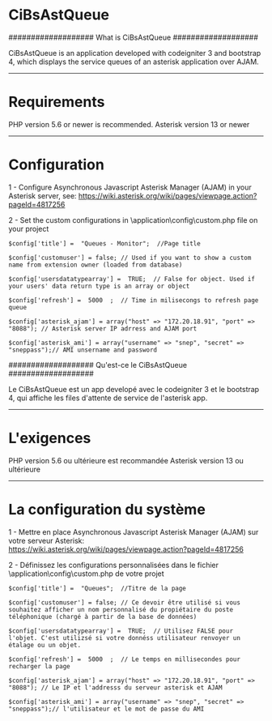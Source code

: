 # CiBsAstQueue
###################
What is CiBsAstQueue
###################

CiBsAstQueue is an application developed with codeigniter 3 and bootstrap 4, which displays the service queues
of an asterisk application over AJAM.

*******************
# Requirements


PHP version 5.6 or newer is recommended.
Asterisk version 13 or newer

*******************
# Configuration

1 - Configure Asynchronous Javascript Asterisk Manager (AJAM) in your Asterisk server, see: https://wiki.asterisk.org/wiki/pages/viewpage.action?pageId=4817256

2 - Set the custom configurations in \application\config\custom.php file on your project

	$config['title'] =  "Queues - Monitor";  //Page title	
	
	$config['customuser'] = false; // Used if you want to show a custom name from extension owner (loaded from database)	
	
	$config['usersdatatypearray'] =  TRUE;  // False for object. Used if your users' data return type is an array or object
	
	$config['refresh'] =  5000  ;  // Time in milisecongs to refresh page queue
	
	$config['asterisk_ajam'] = array("host" => "172.20.18.91", "port" => "8088"); // Asterisk server IP adrress and AJAM port 
	
	$config['asterisk_ami'] = array("username" => "snep", "secret" => "sneppass");// AMI unsername and password



###################
Qu'est-ce le CiBsAstQueue
###################

Le CiBsAstQueue est un app developé avec le codeigniter 3 et le bootstrap 4, qui affiche les files d'attente de service
de l'asterisk app.

*******************
# L'exigences 


PHP version 5.6 ou ultérieure est recommandée
Asterisk version 13 ou ultérieure

*******************
# La configuration du système

1 - Mettre en place Asynchronous Javascript Asterisk Manager (AJAM) sur votre serveur Asterisk: https://wiki.asterisk.org/wiki/pages/viewpage.action?pageId=4817256

2 - Définissez les configurations personnalisées dans le fichier \application\config\custom.php de votre projet

	$config['title'] =  "Queues";  //Titre de la page
	
	$config['customuser'] = false; // Ce devoir être utilisé si vous souhaitez afficher un nom personnalisé du propiétaire du poste téléphonique (chargé à partir de la base de données)	
	
	$config['usersdatatypearray'] =  TRUE;  // Utilisez FALSE pour l'objet. C'est utilizsé si votre donnéss utilisateur renvoyer un étalage ou un objet.
	
	$config['refresh'] =  5000  ;  // Le temps en millisecondes pour recharger la page
	
	$config['asterisk_ajam'] = array("host" => "172.20.18.91", "port" => "8088"); // Le IP et l'addresss du serveur asterisk et AJAM
	
	$config['asterisk_ami'] = array("username" => "snep", "secret" => "sneppass");// l'utilisateur et le mot de passe du AMI
